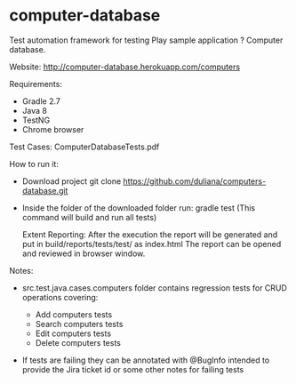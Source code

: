 # computer-database

Test automation framework for testing Play sample application ? Computer database.

Website: http://computer-database.herokuapp.com/computers

Requirements:
- Gradle 2.7
- Java 8
- TestNG
- Chrome browser

Test Cases: ComputerDatabaseTests.pdf

How to run it:
- Download project
	git clone https://github.com/duliana/computers-database.git

- Inside the folder of the downloaded folder run:
    gradle test
    (This command will build and run all tests)

    Extent Reporting:
    After the execution the report will be generated and put in build/reports/tests/test/ as index.html
    The report can be opened and reviewed in browser window.

Notes:
- src.test.java.cases.computers folder contains regression tests for CRUD operations covering:
  - Add computers tests
  - Search computers tests
  - Edit computers tests
  - Delete computers tests

- If tests are failing they can be annotated with @BugInfo intended to provide the Jira ticket id or some other notes for failing tests
